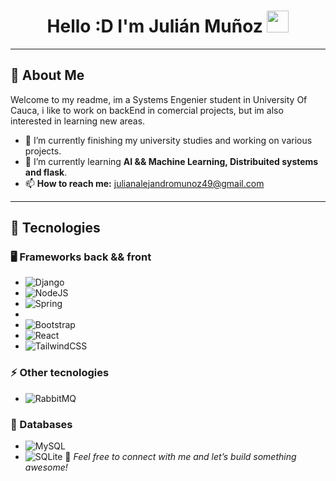 <div align="center">
    <h1><b>Hello :D I'm Julián Muñoz</b> <img src="https://media.giphy.com/media/hvRJCLFzcasrR4ia7z/giphy.gif" width="35"></h1>
</div>

---

## 🌟 About Me  
Welcome to my readme, im a Systems Engenier student in University Of Cauca, i like to work on backEnd in comercial projects, but im also interested in learning new areas.
- 🔭 I’m currently finishing my university studies and working on various projects.  
- 🌱 I’m currently learning **AI && Machine Learning, Distribuited systems and flask**.   
- 📫 **How to reach me:** julianalejandromunoz49@gmail.com 

---
## 🔧 Tecnologies
### 🖥️ Frameworks back && front
- ![Django](https://img.shields.io/badge/django-%23092E20.svg?style=for-the-badge&logo=django&logoColor=white)
- ![NodeJS](https://img.shields.io/badge/node.js-6DA55F?style=for-the-badge&logo=node.js&logoColor=white)
- ![Spring](https://img.shields.io/badge/spring-%236DB33F.svg?style=for-the-badge&logo=spring&logoColor=white)
- 
- ![Bootstrap](https://img.shields.io/badge/bootstrap-%238511FA.svg?style=for-the-badge&logo=bootstrap&logoColor=white)
- ![React](https://img.shields.io/badge/react-%2320232a.svg?style=for-the-badge&logo=react&logoColor=%2361DAFB)
- ![TailwindCSS](https://img.shields.io/badge/tailwindcss-%2338B2AC.svg?style=for-the-badge&logo=tailwind-css&logoColor=white)

### ⚡ Other tecnologies
- ![RabbitMQ](https://img.shields.io/badge/Rabbitmq-FF6600?style=for-the-badge&logo=rabbitmq&logoColor=white)

### 💾 Databases
- ![MySQL](https://img.shields.io/badge/mysql-4479A1.svg?style=for-the-badge&logo=mysql&logoColor=white)
- ![SQLite](https://img.shields.io/badge/sqlite-%2307405e.svg?style=for-the-badge&logo=sqlite&logoColor=white)
🚀 *Feel free to connect with me and let’s build something awesome!*  
